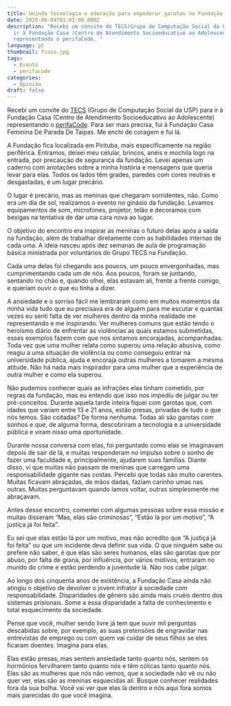 ```yaml
---
title: Unindo tecnologia e educação para empoderar garotas na Fundação Casa
date: 2020-06-04T01:02:00.000Z
description: "Recebi um convite do TECS(Grupo de Computação Social da USP) para
  ir à Fundação Casa (Centro de Atendimento Socioeducativo ao Adolescente)
  representando o perifaCode. "
language: pt
thumbnail: fcasa.jpg
tags:
  - Evento
  - perifacode
categories:
  - Opinião
draft: false
---
```

Recebi um convite do [TECS](https://www.ime.usp.br/~tecs/) (Grupo de Computação Social da USP) para ir à Fundação Casa (Centro de Atendimento Socioeducativo ao Adolescente) representando o [perifaCode](https://perifacode.com/). Para ser mais precisa, fui à Fundação Casa Feminina De Parada De Taipas. Me enchi de coragem e fui lá.

A Fundação fica localizada em Pirituba, mais especificamente na região periférica. Entramos, deixei meu celular, brincos, anéis e mochila logo na entrada, por precaução de segurança da fundação. Levei apenas um caderno com anotações sobre a minha história e mensagens que queria levar para elas. Todos os lados têm grades, paredes com cores neutras e desgastadas, é um lugar precário.

O lugar é precário, mas as meninas que chegaram sorridentes, não. Como era um dia de sol, realizamos o evento no ginásio da fundação. Levamos equipamentos de som, microfones, projetor, telão e decoramos com bexigas na tentativa de dar uma cara nova ao lugar.

O objetivo do encontro era inspirar as meninas o futuro delas após a saída na fundação, além de trabalhar diretamente com as habilidades internas de cada uma. A ideia nasceu após dez semanas de aula de programação básica ministrada por voluntários do Grupo TECS na Fundação.

Cada uma delas foi chegando aos poucos, um pouco envergonhadas, mas cumprimentando cada um de nós. Aos poucos, foram se juntando, sentando no chão e, quando olhei, elas estavam ali, frente a frente comigo, e queriam ouvir o que eu tinha a dizer.

A ansiedade e o sorriso fácil me lembraram como em muitos momentos da minha vida tudo que eu precisava era de alguém para me escutar e quantas vezes eu senti falta de ver mulheres dentro da minha realidade me representando e me inspirando. Ver mulheres comuns que estão tendo o heroísmo diário de enfrentar as violências as quais estamos submetidas, esses exemplos fazem com que nos sintamos encorajadas, acompanhadas. Toda vez que uma mulher relata como superou uma relação abusiva, como reagiu a uma situação de violência ou como conseguiu entrar na universidade pública, ajuda e encoraja outras mulheres a tomarem a mesma atitude. Não há nada mais inspirador para uma mulher que a experiência de outra mulher e como ela superou.

Não pudemos conhecer quais as infrações elas tinham cometido, por regras da fundação, mas eu entendo que isso nos impediu de julgar ou ter pré-conceitos. Durante aquela tarde inteira fiquei com garotas que, com idades que variam entre 13 e 21 anos, estão presas, privadas de tudo o que nós temos. São coitadas? De forma nenhuma. Todas ali são garotas com sonhos e que, de alguma forma, descobriram a tecnologia e a universidade pública e viram nisso uma oportunidade.

Durante nossa conversa com elas, foi perguntado como elas se imaginavam depois de sair de lá, e muitas responderam no impulso sobre o sonho de fazer uma faculdade e, principalmente, ajudarem suas famílias. Diante disso, vi que muitas não passam de meninas que carregam uma responsabilidade gigante nas costas. Percebi que todas são muito carentes. Muitas ficavam abraçadas, de mãos dadas, faziam carinho umas nas outras. Muitas perguntavam quando íamos voltar, outras simplesmente me abraçavam.

Antes desse encontro, comentei com algumas pessoas sobre essa missão e muitas disseram “Mas, elas são criminosas”, “Estão lá por um motivo”, “A justiça já foi feita”.

Eu sei que elas estão lá por um motivo, mas não acredito que “A justiça já foi feita” ou que um incidente deva definir sua vida. O que ninguém sabe ou prefere não saber, é que elas são seres humanos, elas são garotas que por abuso, por falta de grana, por influência, por vários motivos, entraram no mundo do crime e estão perdendo a juventude lá. Não nos cabe julgar.

Ao longo dos cinquenta anos de existência, a Fundação Casa ainda não atingiu o objetivo de devolver o jovem infrator à sociedade com responsabilidade. Disparidades de gênero são ainda mais cruéis dentro dos sistemas prisionais. Some a essa disparidade a falta de conhecimento e total esquecimento da sociedade.

Pense que você, mulher sendo livre já tem que ouvir mil perguntas descabidas sobre, por exemplo, as suas pretensões de engravidar nas entrevistas de emprego ou com quem vai cuidar de seus filhos se eles ficaram doentes. Imagina para elas.

Elas estão presas, mas sentem ansiedade tanto quanto nós, sentem os hormônios fervilharem tanto quanto nós e têm cólicas tanto quanto nós. Elas são as mulheres que nós não vemos, que a sociedade não vê ou não quer ver, elas são as meninas esquecidas ali. Busque conhecer realidades fora da sua bolha. Você vai ver que elas lá dentro e nós aqui fora somos mais parecidas do que você imagina.